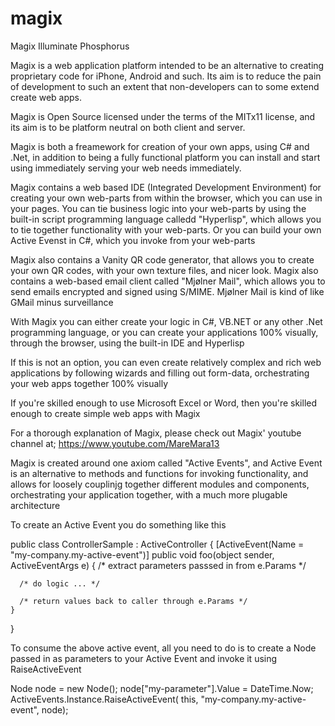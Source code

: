 magix
=====

Magix Illuminate Phosphorus

Magix is a web application platform intended to be an alternative to creating proprietary code for iPhone, Android and such. 
Its aim is to reduce the pain of development to such an extent that non-developers can to some extend create web apps.

Magix is Open Source licensed under the terms of the MITx11 license, and its aim is to be platform neutral on both client and server.

Magix is both a freamework for creation of your own apps, using C# and .Net, in addition to being a fully functional platform you can install and start using immediately serving your web needs immediately.

Magix contains a web based IDE (Integrated Development Environment) for creating your own web-parts from within the browser, which you can use in your pages. You can tie business logic into your web-parts by using the built-in script programming language calledd "Hyperlisp", which allows you to tie together functionality with your web-parts. Or you can build your own Active Evenst in C#, which you invoke from your web-parts

Magix also contains a Vanity QR code generator, that allows you to create your own QR codes, with your own texture files, and nicer look. Magix also contains a web-based email client called "Mjølner Mail", which allows you to send emails encrypted and signed using S/MIME. Mjølner Mail is kind of like GMail minus surveillance

With Magix you can either create your logic in C#, VB.NET or any other .Net programming language, or you can create your applications 100% visually, through the browser, using the built-in IDE and Hyperlisp

If this is not an option, you can even create relatively complex and rich web applications by following wizards and filling out form-data, orchestrating your web apps together 100% visually

If you're skilled enough to use Microsoft Excel or Word, then you're skilled enough to create simple web apps with Magix

For a thorough explanation of Magix, please check out Magix' youtube channel at; https://www.youtube.com/MareMara13

Magix is created around one axiom called "Active Events", and Active Event is an alternative to methods and functions for invoking functionality, and allows for loosely couplinjg together different modules and components, orchestrating your application together, with a much more plugable architecture

To create an Active Event you do something like this

public class ControllerSample : ActiveController
{
	[ActiveEvent(Name = "my-company.my-active-event")]
	public void foo(object sender, ActiveEventArgs e)
	{
	  /* extract parameters passsed in from e.Params */

	  /* do logic ... */

	  /* return values back to caller through e.Params */
	}
}

To consume the above active event, all you need to do is to create a Node passed in as parameters to your Active Event and invoke it using RaiseActiveEvent

Node node = new Node();
node["my-parameter"].Value = DateTime.Now;
ActiveEvents.Instance.RaiseActiveEvent(
  this,
  "my-company.my-active-event",
  node);

